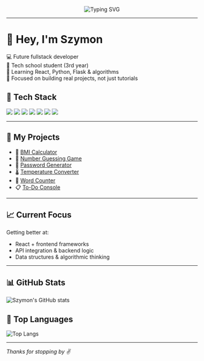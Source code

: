 
<p align="center">
  <img src="https://readme-typing-svg.herokuapp.com?font=Fira+Code&size=24&pause=1000&color=F97316&center=true&vCenter=true&width=435&lines=Hey%2C+I'm+Szymon;Fullstack+Dev+in+Progress;Python+%2F+JS+%2F+React+%2F+Flask;Always+learning+something+new" alt="Typing SVG" />
</p>

---

# 👋 Hey, I'm Szymon

💻 Future fullstack developer  
🏫 Tech school student (3rd year)  
🧠 Learning React, Python, Flask & algorithms  
🎯 Focused on building real projects, not just tutorials  

## 🧰 Tech Stack

<img src="https://img.shields.io/badge/HTML5-E34F26?style=flat&logo=html5&logoColor=white"/>
<img src="https://img.shields.io/badge/CSS3-1572B6?style=flat&logo=css3&logoColor=white"/>
<img src="https://img.shields.io/badge/JavaScript-F7DF1E?style=flat&logo=javascript&logoColor=black"/>
<img src="https://img.shields.io/badge/Python-3776AB?style=flat&logo=python&logoColor=white"/>
<img src="https://img.shields.io/badge/Flask-000000?style=flat&logo=flask&logoColor=white"/>
<img src="https://img.shields.io/badge/React-61DAFB?style=flat&logo=react&logoColor=black"/>
<img src="https://img.shields.io/badge/GitHub-181717?style=flat&logo=github&logoColor=white"/>

---

## 📂 My Projects

- 🔢 [BMI Calculator](https://github.com/walczxak/bmi-calculator)
- 🧠 [Number Guessing Game](https://github.com/walczxak/number-guessing-game)
- 🔐 [Password Generator](https://github.com/walczxak/password-generator)
- 🌡️ [Temperature Converter](https://github.com/walczxak/temperature-converter)
- 📝 [Word Counter](https://github.com/walczxak/word-counter)
- 📋 [To-Do Console](https://github.com/walczxak/todo-console)

---

## 📈 Current Focus

Getting better at:
- React + frontend frameworks  
- API integration & backend logic  
- Data structures & algorithmic thinking

---

## 📊 GitHub Stats

![Szymon's GitHub stats](https://github-readme-stats.vercel.app/api?username=walczxak&show_icons=true&theme=radical&hide_title=true)

## 🧠 Top Languages

![Top Langs](https://github-readme-stats.vercel.app/api/top-langs/?username=walczxak&layout=compact&theme=radical)

---

_Thanks for stopping by ✌️_
